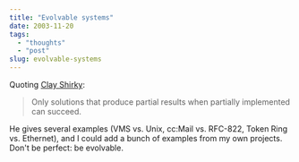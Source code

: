 ```yaml
---
title: "Evolvable systems"
date: 2003-11-20
tags: 
  - "thoughts"
  - "post"
slug: evolvable-systems
---
```


Quoting [Clay Shirky](http://www.shirky.com/writings/evolve.html):

> Only solutions that produce partial results when partially implemented can succeed.

He gives several examples (VMS vs. Unix, cc:Mail vs. RFC-822, Token Ring vs. Ethernet), and I could add a bunch of examples from my own projects. Don't be perfect: be evolvable.
